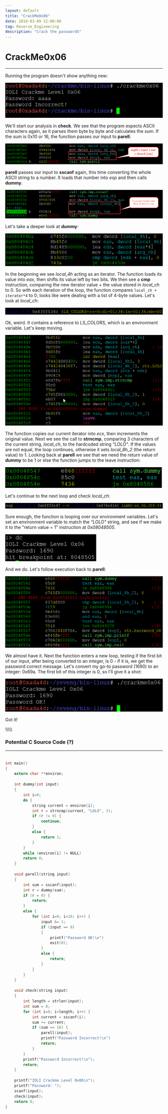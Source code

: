 ```yaml
---
layout: default
title: "CrackMe0x06"
date: 2018-03-09 12:00:00
tag: Reverse_Engineering
description: "Crack the passwordS"
---
```


# CrackMe0x06

___

Running the program doesn't show anything new:

![Image](/images/crackme0x06/wrong_pw.png)

We'll start our analysis in **check**. We see that the program expects ASCII characters again, as it parses them byte by byte and calculates the sum. If the sum is 0x10 or 16, the function passes our input to **parell**:

![Image](/images/crackme0x06/sym_check.png)

**parell** passes our input to **sscanf** again, this time converting the whole ASCII string to a number. It loads that number into *esp* and then calls **dummy**.

![Image](/images/crackme0x06/sym_parell.png)

Let's take a deeper look at **dummy**:

![Image](/images/crackme0x06/sym_dummy_1.png)

In the beginning we see *local_4h* acting as an iterator. The function loads its value into *eax*, then shifts its value left by two bits. We then see a **cmp** instruction, comparing the new iterator value + the value stored in *local_ch* to 0. So with each iteration of the loop, the function compares `local_ch + iterator*4` to 0; looks like were dealing with a list of 4-byte values. Let's look at *local_ch*:

![Image](/images/crackme0x06/dummy_arg_ch.png)

Ok, weird. It contains a reference to LS_COLORS, which is an environment variable. Let's keep moving. 

![Image](/images/crackme0x06/sym_dummy_2.png) 

The function copies our current iterator into *ecx*, then increments the original value. Next we see the call to **strncmp**, comparing 3 characters of the current string, *local_ch*, to the hardcoded string *"LOLO"*. If the values are not equal, the loop continues, otherwise it sets *local_8h_2* (the return value) to 1. Looking back at **parell** we see that we need the return value of **dummy** to be 1 or else the function jumps to the leave instruction:

![Image](/images/crackme0x06/sym_parell_2.png)

Let's continue to the next loop and check *local_ch*:

![Image](/images/crackme0x06/dummy_arg_ch_2.png)

Sure enough, the function is looping over our environment variables. Let's set an environment variable to match the *"LOLO"* string, and see if we make it to the "return value = 1" instruction at *0x08048505*.

![Image](/images/crackme0x06/dummy_return_1.png)

And we do. Let's follow execution back to **parell**:

![Image](/images/crackme0x06/sym_parell_ok.png)

We almost have it. Next the function enters a new loop, testing if the first bit of our input, after being converted to an integer, is 0 - if it is, we get the password correct message. Let's convert my go-to password (1690) to an integer: 0x69a. The first bit of this integer is 0, so I'll give it a shot:

![Image](/images/crackme0x06/correct_pw.png)

Got it!

\\\\\\\\\\

### Potential C Source Code (?)

___

```c

int main()
{
	extern char **environ;

	int dummy(int input)
	{
		int i=0;
		do {
			string current = environ[i];
			int r = strncmp(current, "LOLO", 3);
			if (r != 0) { 
				continue; 
			}
			else {
				return 1;
			}
		} 
		while (environ[i] != NULL)
		return 0;
	}

	void parell(string input)
	{
		int sum = sscanf(input);
		int r = dummy(sum);
		if (r = 0) {
			return;
		}
		else {
			for (int i=0; i<10; i++) {
				input &= 1;
				if (input == 0)
				{
					printf("Password OK!\n")
					exit(0);
				}
				else {
					return;
				}
			}
		}
	}

	void check(string input)
	{
		int length = strlen(input);
		int sum = 0;
		for (int i=0; i<length; i++) {
			int current = sscanf(i);
			sum += current;
			if (sum == 16) {
				parell(input);
				printf("Password Incorrect!\n")
				return;
			}
		}
		printf("Password Incorrect!\n");
		return;
	} 

	printf("IOLI Crackme Level 0x06\n");
	printf("Password: ");
	scanf(input);
	check(input);
	return 0;
}

```

